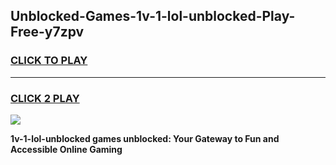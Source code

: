 
## Unblocked-Games-1v-1-lol-unblocked-Play-Free-y7zpv
<h3>
<a href="https://premium76.site?title=1v-1-lol-unblocked&ref=12A">CLICK TO PLAY</a></h3>
<hr>

<h3>
<a href="https://premium76.site?title=1v-1-lol-unblocked&ref=12A">CLICK 2 PLAY</a>
  
</h3>

<a href="https://premium76.site?title=1v-1-lol-unblocked&ref=12A"><img src="https://clearcache.store/games.png"></a>


**1v-1-lol-unblocked games unblocked: Your Gateway to Fun and Accessible Online Gaming**
